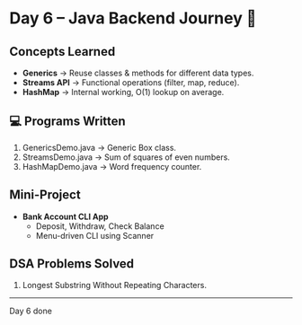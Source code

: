 # Day 6 – Java Backend Journey 🚀

##  Concepts Learned
- **Generics** → Reuse classes & methods for different data types.
- **Streams API** → Functional operations (filter, map, reduce).
- **HashMap** → Internal working, O(1) lookup on average.

## 💻 Programs Written
1. GenericsDemo.java → Generic Box class.
2. StreamsDemo.java → Sum of squares of even numbers.
3. HashMapDemo.java → Word frequency counter.

## Mini-Project
- **Bank Account CLI App**
  - Deposit, Withdraw, Check Balance
  - Menu-driven CLI using Scanner

## DSA Problems Solved
1. Longest Substring Without Repeating Characters.

---
Day 6 done 